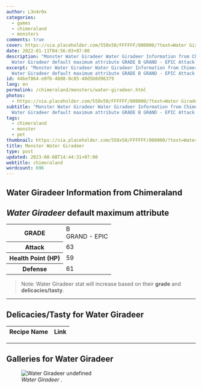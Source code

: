 ```yaml
---
author: L3n4r0x
categories:
  - games
  - chimeraland
  - monsters
comments: true
cover: https://via.placeholder.com/550x50/FFFFFF/000000/?text=Water Giradeer
date: 2022-01-11T04:56:03+07:00
description: "Monster Water Giradeer Water Giradeer Information from Chimeraland
  Water Giradeer default maximum attribute GRADE B GRAND - EPIC Attack 63 "
excerpt: "Monster Water Giradeer Water Giradeer Information from Chimeraland
  Water Giradeer default maximum attribute GRADE B GRAND - EPIC Attack 63 "
id: 44bef864-e0f6-4888-8c85-40d5b0d96379
lang: en
permalink: /chimeraland/monsters/water-giradeer.html
photos:
  - https://via.placeholder.com/550x50/FFFFFF/000000/?text=Water Giradeer
subtitle: "Monster Water Giradeer Water Giradeer Information from Chimeraland
  Water Giradeer default maximum attribute GRADE B GRAND - EPIC Attack 63 "
tags:
  - chimeraland
  - monster
  - pet
thumbnail: https://via.placeholder.com/550x50/FFFFFF/000000/?text=Water Giradeer
title: Monster Water Giradeer
type: post
updated: 2023-08-08T14:44:31+07:00
webtitle: chimeraland
wordcount: 696
---
```


<link
  rel="stylesheet"
  href="https://rawcdn.githack.com/dimaslanjaka/Web-Manajemen/870a349/css/bootstrap-5-3-0-alpha3-wrapper.css"
/>
<section id="bootstrap-wrapper">
  <div data-bs-theme="dark">
    <h2>Water Giradeer Information from Chimeraland</h2>
    <h2 id="attribute"><i>Water Giradeer</i> default maximum attribute</h2>
    <div class="row">
      <div class="col mb-2">
        <div class="card">
          <div class="card-body">
            <table>
              <tr>
                <th>GRADE</th>
                <td>B <br /><span class="text-purple">GRAND - EPIC</span></td>
              </tr>
              <tr>
                <th>Attack</th>
                <td>63</td>
              </tr>
              <tr>
                <th>Health Point (HP)</th>
                <td>59</td>
              </tr>
              <tr>
                <th>Defense</th>
                <td>61</td>
              </tr>
            </table>
          </div>
        </div>
      </div>
    </div>
    <blockquote class="bd-callout bd-callout-warning">
      Note: Water Giradeer stat will increase based on their <b>grade</b> and
      <b>delicacies/tasty</b>.
    </blockquote>
    <hr />
    <h2 id="delicacies">Delicacies/Tasty for Water Giradeer</h2>
    <div class="card">
      <div class="card-body">
        <div class="table-responsive">
          <table class="table table-striped">
            <thead>
              <tr>
                <th>Recipe Name</th>
                <th>Link</th>
              </tr>
            </thead>
            <tbody></tbody>
          </table>
        </div>
      </div>
    </div>
    <hr />
    <div id="gallery">
      <h2>Galleries for Water Giradeer</h2>
      <div class="row">
        <div class="col-lg-6 col-12">
          <figure>
            <img
              src="https://www.webmanajemen.com/undefined"
              alt="Water Giradeer undefined"
            />
            <figcaption style="word-wrap: break-word">
              <i>Water Giradeer</i> .
            </figcaption>
          </figure>
        </div>
      </div>
    </div>
  </div>
</section>